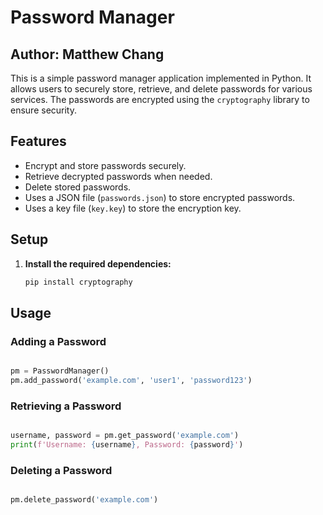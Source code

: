 # Password Manager
## Author: Matthew Chang

This is a simple password manager application implemented in Python. It allows users to securely store, retrieve, and delete passwords for various services. The passwords are encrypted using the `cryptography` library to ensure security.

## Features

- Encrypt and store passwords securely.
- Retrieve decrypted passwords when needed.
- Delete stored passwords.
- Uses a JSON file (`passwords.json`) to store encrypted passwords.
- Uses a key file (`key.key`) to store the encryption key.

## Setup

1. **Install the required dependencies:**
    ```sh
    pip install cryptography
    ```

## Usage

### Adding a Password
```python

pm = PasswordManager()
pm.add_password('example.com', 'user1', 'password123')

```
### Retrieving a Password
```python

username, password = pm.get_password('example.com')
print(f'Username: {username}, Password: {password}')

```

### Deleting a Password
```python

pm.delete_password('example.com')

```
